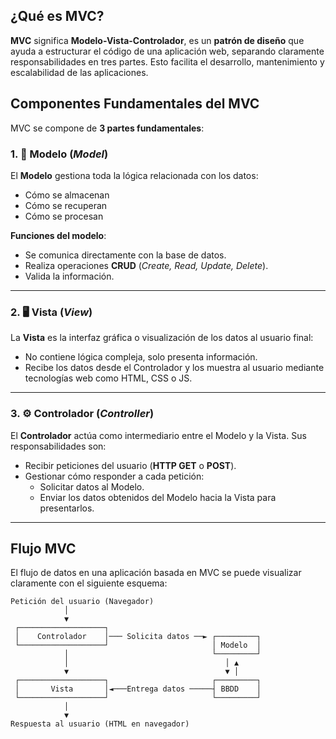 
## ¿Qué es MVC?

**MVC** significa **Modelo-Vista-Controlador**, es un **patrón de diseño** que ayuda a estructurar el código de una aplicación web, separando claramente responsabilidades en tres partes. Esto facilita el desarrollo, mantenimiento y escalabilidad de las aplicaciones.


## Componentes Fundamentales del MVC

MVC se compone de **3 partes fundamentales**:

### 1. 📂 Modelo (*Model*)

El **Modelo** gestiona toda la lógica relacionada con los datos:

- Cómo se almacenan
- Cómo se recuperan
- Cómo se procesan

**Funciones del modelo**:

- Se comunica directamente con la base de datos.
- Realiza operaciones **CRUD** (*Create, Read, Update, Delete*).
- Valida la información.

---

### 2. 🖥️ Vista (*View*)

La **Vista** es la interfaz gráfica o visualización de los datos al usuario final:

- No contiene lógica compleja, solo presenta información.
- Recibe los datos desde el Controlador y los muestra al usuario mediante tecnologías web como HTML, CSS o JS.

---

### 3. ⚙️ Controlador (*Controller*)

El **Controlador** actúa como intermediario entre el Modelo y la Vista. Sus responsabilidades son:

- Recibir peticiones del usuario (**HTTP GET** o **POST**).
- Gestionar cómo responder a cada petición:
  - Solicitar datos al Modelo.
  - Enviar los datos obtenidos del Modelo hacia la Vista para presentarlos.

---

## Flujo MVC

El flujo de datos en una aplicación basada en MVC se puede visualizar claramente con el siguiente esquema:

~~~
Petición del usuario (Navegador)
            │
            ▼
 ┌───────────────────┐
 │    Controlador    │─── Solicita datos ──► ┌─────────┐
 └───────────────────┘                       │ Modelo  │
            │                                └─────────┘
            │                                   │ ▲
            ▼                                   ▼ │
 ┌───────────────────┐                       ┌─────────┐
 │       Vista       │◄───Entrega datos ─────┤ BBDD    │
 └───────────────────┘                       └─────────┘
            │
            ▼
Respuesta al usuario (HTML en navegador)

~~~
